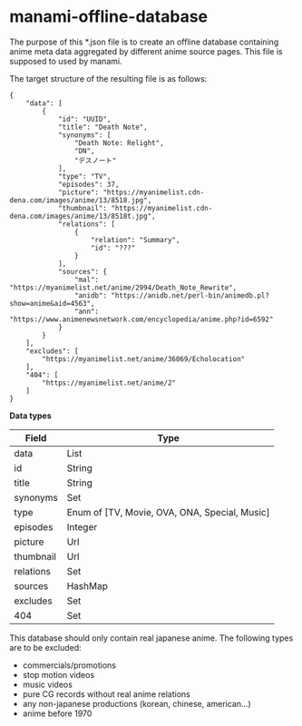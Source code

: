 # manami-offline-database
The purpose of this *.json file is to create an offline database containing anime meta data aggregated by different anime source pages. This file is supposed to used by manami.

The target structure of the resulting file is as follows:

```
{
    "data": [
        {
            "id": "UUID",
            "title": "Death Note",
            "synonyms": [
                "Death Note: Relight",
                "DN",
                "デスノート"
            ],
            "type": "TV",
            "episodes": 37,
            "picture": "https://myanimelist.cdn-dena.com/images/anime/13/8518.jpg",
            "thumbnail": "https://myanimelist.cdn-dena.com/images/anime/13/8518t.jpg",
            "relations": [
                {
                    "relation": "Summary",
                    "id": "???"
                }
            ],
            "sources": {
                "mal": "https://myanimelist.net/anime/2994/Death_Note_Rewrite",
                "anidb": "https://anidb.net/perl-bin/animedb.pl?show=anime&aid=4563",
                "ann": "https://www.animenewsnetwork.com/encyclopedia/anime.php?id=6592"
            }
        }
    ],
    "excludes": [
        "https://myanimelist.net/anime/36069/Echolocation"
    ],
    "404": [
        "https://myanimelist.net/anime/2"
    ]
}
```
**Data types**

| Field | Type |
| --- | --- |
| data | List|
| id | String|
| title | String|
| synonyms | Set|
| type | Enum of [TV, Movie, OVA, ONA, Special, Music]|
| episodes | Integer |
| picture | Url |
| thumbnail | Url |
| relations | Set |
| sources | HashMap |
| excludes | Set |
| 404 | Set |

This database should only contain real japanese anime. The following types are to be excluded:
+ commercials/promotions
+ stop motion videos
+ music videos
+ pure CG records without real anime relations
+ any non-japanese productions (korean, chinese, american...)
+ anime before 1970